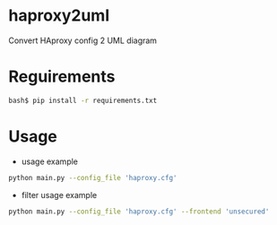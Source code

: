 # haproxy2uml
Convert HAproxy config 2 UML diagram

# Reguirements
```bash
bash$ pip install -r requirements.txt
```
# Usage

- usage example
```bash
python main.py --config_file 'haproxy.cfg' 
```

- filter usage example
```bash
python main.py --config_file 'haproxy.cfg' --frontend 'unsecured'
```
